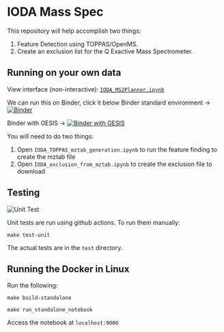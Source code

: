 # IODA Mass Spec

This repository will help accomplish two things:

1. Feature Detection using TOPPAS/OpenMS.
2. Create an exclusion list for the Q Exactive Mass Spectrometer.


## Running on your own data

View interface (non-interactive): [`IODA_MS2Planner.ipynb`](https://nbviewer.jupyter.org/github/lfnothias/IODA_MassSpec/blob/master/IODA_notebooks_welcome.ipynb)


We can run this on Binder, click it below
Binder standard environment -> [![Binder](https://mybinder.org/badge_logo.svg)](https://mybinder.org/v2/gh/lfnothias/IODA_MassSpec/master?urlpath=lab/tree/IODA_notebooks_welcome.ipynb)

Binder with GESIS -> [![Binder with GESIS](https://mybinder.org/badge_logo.svg)](https://notebooks.gesis.org/binder/v2/gh/lfnothias/IODA_MassSpec/master?urlpath=lab/tree/IODA_notebooks_welcome.ipynb)

You will need to do two things:

1. Open `IODA_TOPPAS_mztab_generation.ipynb` to run the feature finding to create the mztab file
2. Open `IODA_exclusion_from_mztab.ipynb` to create the exclusion file to download


## Testing

![Unit Test](https://github.com/lfnothias//IODA_MassSpec//workflows/Unit%20Test/badge.svg)

Unit tests are run using github actions. To run them manually:

```make test-unit```

The actual tests are in the ```test``` directory.

## Running the Docker in Linux

Run the following:

`make build-standalone`

`make run_standalone_notebook`

Access the notebook at `localhost:9000`
